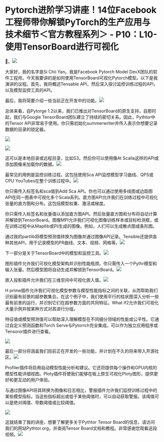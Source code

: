 # Pytorch进阶学习讲座！14位Facebook工程师带你解锁PyTorch的生产应用与技术细节＜官方教程系列＞ - P10：L10- 使用TensorBoard进行可视化 

🎼。![](img/b5a4def1dbfd1f8e544809789db7d98b_1.png)

大家好，我的名字是Si Chii Yan。我是Facebook Pytorch Model DevX团队的软件工程师。今天我要讲的是如何使用TensorBoard可视化Pytorch模型。以下是我演讲的议程。首先，我将概述Tensable API，然后深入探讨监控训练过程的API，以及模型监控工具的API。

最后，我将简要介绍一些当前正在开发中的功能。![](img/b5a4def1dbfd1f8e544809789db7d98b_3.png)

总体来看，自Pytorge 1.2以来，我们已推出对TensorBoard的原生支持，自那时起，我们与Google TensorBoard团队建立了持续的密切关系。因此，Pythtor中的Tensor API非常易于使用。你只需初始化summerwriter并传入表示你想要记录数据的目录的锁定器。

![](img/b5a4def1dbfd1f8e544809789db7d98b_5.png)

![](img/b5a4def1dbfd1f8e544809789db7d98b_6.png)

这可以是本地目录或远程目录，比如S3。然后你可以使用像At Scalla这样的API或添加图像来加载你的数据。![](img/b5a4def1dbfd1f8e544809789db7d98b_8.png)

最常见的用例是监控训练过程。这包括使用Sca API监控模型学习曲线、QPS或CPU YouTubes在整个训练过程中。![](img/b5a4def1dbfd1f8e544809789db7d98b_10.png)

你只需传入标签名和sca值到Add Sca API。你也可以通过使用多线图或边距图API在同一图表中可视化多个Scala系列。直方图API允许我们在训练过程中可视化张量的直方图和分布。这包括模型权重、激活或梯度。

你只需传入标签名和张量值以添加直方图API。然后张量直方图和分布将自动计算并解锁到TensorBoard。图像MPI允许我们可视化图像训练样本或目标检测框，或在训练过程中从Mapllib或Pli生成的图像。例如，人们可以生成散点图或条形图。

通过我的partlib将模型预测值转换为图像并通过图像API记录。Tensible还提供各种其他API，用于记录模型的PR曲线、文本、视频、网格等。![](img/b5a4def1dbfd1f8e544809789db7d98b_12.png)

下一部分是关于TensorBoard中的模型和监控工具。![](img/b5a4def1dbfd1f8e544809789db7d98b_14.png)

图形插件允许我们可视化模型架构并识别性能瓶颈。你只需传入一个Pythr模型和输入张量。然后模型图将自动生成并解锁到TensorBoard。![](img/b5a4def1dbfd1f8e544809789db7d98b_16.png)

嵌入投影插件允许我们在三维空间中可视化嵌入值。![](img/b5a4def1dbfd1f8e544809789db7d98b_18.png)

H prime插件允许我们可视化模型参数与模型性能指标之间的关联，从而帮助我们识别最有前景的超参数集合。在这个例子中，我们使用平行的柱状图深入分析一些最有前景的运行，并识别它们在超参数方面的共同特征。What if2允许我们可视化大量示例并按某种方式对其进行分组。

特征值或模型预测值可以帮助深入理解模型在不同细分领域的性能或公平性。它通过自定义预测函数和Torch Serve与Pytorrch完全集成。可以作为独立应用程序或Tensoror插件进行查看。

![](img/b5a4def1dbfd1f8e544809789db7d98b_20.png)

最后一部分将涵盖我们目前正在开发的一些功能，并计划在不久的将来带入开源社区。![](img/b5a4def1dbfd1f8e544809789db7d98b_22.png)

Profiler插件将启用自动模型性能分析和建议。它还将提供每个操作和GPU内核的模型性能详细视图。Ploty插件将使我们能够在板上原生可视化Ploty图形，提供更好和更互动的用户体验。

与通过图像API将其转换为图像和日志相比，警报插件允许我们监控训练过程中的某些模型指标。当这些指标超出或低于某些阈值时，可以自动获取警报。该阈值可以是绝对阈值、导数阈值或比较阈值。

![](img/b5a4def1dbfd1f8e544809789db7d98b_24.png)

这就结束了我的讲座，想要了解更多关于Pythtor Tensor Board的信息，请访问我们的网站Pythtor.org，并查阅Tensor Board文档和教程。非常感谢您观看这段视频。![](img/b5a4def1dbfd1f8e544809789db7d98b_26.png)
